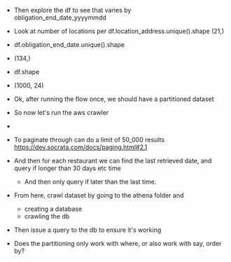* Then explore the df to see that varies by obligation_end_date_yyyymmdd
* Look at number of locations per 
df.location_address.unique().shape
(21,)
* df.obligation_end_date.unique().shape
* (134,)
* df.shape
* (1000, 24)

* Ok, after running the flow once, we should have a partitioned dataset
* So now let's run the aws crawler

* 

* To paginate through can do a limit of 50_000 results 
    https://dev.socrata.com/docs/paging.html#2.1
* And then for each restaurant we can find the last retrieved date, and query if longer than 30 days etc time
    * And then only query if later than the last time.
    
<!-- export PYTHONPATH=/Users/jeffreykatz/Documents/jigsaw/curriculum/1-career-services/prefect-lessons/9-aws-wrangler-lab/revenue_tracker -->

* From here, crawl dataset by going to the athena folder and
    * creating a database
    * crawling the db
* Then issue a query to the db to ensure it's working

* Does the partitioning only work with where, or also work with say, order by?